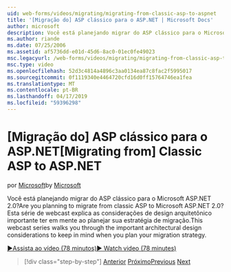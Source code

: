 ```yaml
---
uid: web-forms/videos/migrating/migrating-from-classic-asp-to-aspnet
title: '[Migração do] ASP clássico para o ASP.NET | Microsoft Docs'
author: microsoft
description: Você está planejando migrar do ASP clássico para o Microsoft ASP.NET 2.0? Esta série de webcasts percorre a consideração de design arquitetônico importante...
ms.author: riande
ms.date: 07/25/2006
ms.assetid: af5736dd-e01d-45d6-8ac0-01ec0fe49023
msc.legacyurl: /web-forms/videos/migrating/migrating-from-classic-asp-to-aspnet
msc.type: video
ms.openlocfilehash: 52d3c4814a4896c3aa0134ea87c8fac2f5995017
ms.sourcegitcommit: 0f1119340e4464720cfd16d0ff15764746ea1fea
ms.translationtype: MT
ms.contentlocale: pt-BR
ms.lasthandoff: 04/17/2019
ms.locfileid: "59396298"
---
```

# <a name="migrating-from-classic-asp-to-aspnet"></a><span data-ttu-id="21704-104">[Migração do] ASP clássico para o ASP.NET</span><span class="sxs-lookup"><span data-stu-id="21704-104">[Migrating from] Classic ASP to ASP.NET</span></span>

<span data-ttu-id="21704-105">por [Microsoft](https://github.com/microsoft)</span><span class="sxs-lookup"><span data-stu-id="21704-105">by [Microsoft](https://github.com/microsoft)</span></span>

<span data-ttu-id="21704-106">Você está planejando migrar do ASP clássico para o Microsoft ASP.NET 2.0?</span><span class="sxs-lookup"><span data-stu-id="21704-106">Are you planning to migrate from classic ASP to Microsoft ASP.NET 2.0?</span></span> <span data-ttu-id="21704-107">Esta série de webcast explica as considerações de design arquitetônico importante ter em mente ao planejar sua estratégia de migração.</span><span class="sxs-lookup"><span data-stu-id="21704-107">This webcast series walks you through the important architectural design considerations to keep in mind when you plan your migration strategy.</span></span>

[<span data-ttu-id="21704-108">&#9654;Assista ao vídeo (78 minutos)</span><span class="sxs-lookup"><span data-stu-id="21704-108">&#9654; Watch video (78 minutes)</span></span>](https://channel9.msdn.com/Blogs/ASP-NET-Site-Videos/migrating-from-classic-asp-to-aspnet)

> [!div class="step-by-step"]
> <span data-ttu-id="21704-109">[Anterior](intro-to-aspnet-20-user-interface-elements.md)
> [Próximo](intro-to-aspnet-for-jsp-developers-welcome-to-aspnet-20.md)</span><span class="sxs-lookup"><span data-stu-id="21704-109">[Previous](intro-to-aspnet-20-user-interface-elements.md)
[Next](intro-to-aspnet-for-jsp-developers-welcome-to-aspnet-20.md)</span></span>
